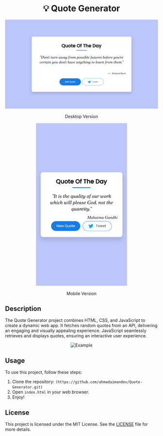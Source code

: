 <div align="center">

# 💡 Quote Generator

<img src="/preview/web.png" alt="Project Image" width="700">
<p>Desktop Version</p>

<img src="/preview/mobile.png" alt="Project Image" width="300">
<p>Mobile Version</p>

</div>

## Description

The Quote Generator project combines HTML, CSS, and JavaScript to create a dynamic web app. It fetches random quotes from an API, delivering an engaging and visually appealing experience. JavaScript seamlessly retrieves and displays quotes, ensuring an interactive user experience.

<div align="center">

![Example](example.gif)

</div>

## Usage

To use this project, follow these steps:

1. Clone the repository: `(https://github.com/ahmadaimandev/Quote-Generator.git)`
2. Open `index.html` in your web browser.
3. Enjoy!

## License

This project is licensed under the MIT License. See the [LICENSE](LICENSE) file for more details.
